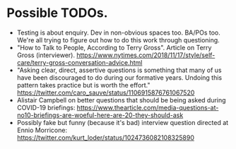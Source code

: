 # Possible TODOs.

* Testing is about enquiry. Dev in non-obvious spaces too. BA/POs too. We're all trying to figure out how to do this work through questioning.
* "How to Talk to People, According to Terry Gross". Article on Terry Gross (interviewer). https://www.nytimes.com/2018/11/17/style/self-care/terry-gross-conversation-advice.html
* "Asking clear, direct, assertive questions is something that many of us have been discouraged to do during our formative years. Undoing this pattern takes practice but is worth the effort." https://twitter.com/caro_sauve/status/1106915876761067520
* Alistair Campbell on better questions that should be being asked during COVID-19 briefings: https://www.thearticle.com/media-questions-at-no10-briefings-are-woeful-here-are-20-they-should-ask
* Possibly fake  but funny (because it's bad) interview question directed at Ennio Morricone: https://twitter.com/kurt_loder/status/1024736082108325890
